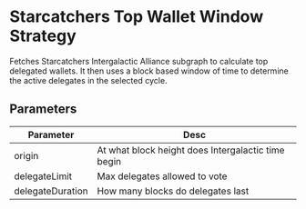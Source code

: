 # Starcatchers Top Wallet Window Strategy

Fetches Starcatchers Intergalactic Alliance subgraph to calculate top delegated
wallets.  It then uses a block based window of time to determine the active
delegates in the selected cycle.

## Parameters

|    Parameter     |                        Desc                        |
| ---------------- | -------------------------------------------------- |
| origin           | At what block height does Intergalactic time begin |
| delegateLimit    | Max delegates allowed to vote                      |
| delegateDuration | How many blocks do delegates last                  |
